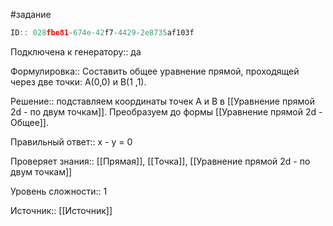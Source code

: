 #задание

```javascript
ID:: 028fbe81-674e-42f7-4429-2e8735af103f
```

Подключена к генератору:: да

Формулировка:: Составить общее уравнение прямой, проходящей через две точки:  A(0,0)  и  B(1 ,1).

Решение::  подставляем координаты точек А и В в [[Уравнение прямой 2d - по двум точкам]]. Преобразуем до формы [[Уравнение прямой 2d - Общее]].

Правильный ответ:: x - y = 0

Проверяет знания:: [[Прямая]], [[Точка]], [[Уравнение прямой 2d - по двум точкам]]

Уровень сложности:: 1

Источник:: [[Источник]]